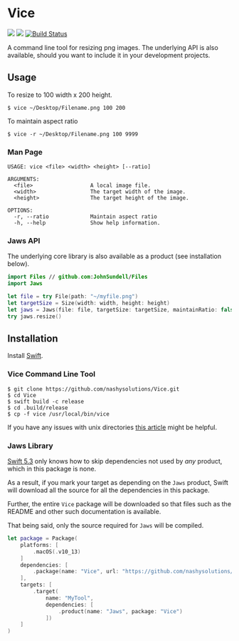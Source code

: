 # Vice

![](https://img.shields.io/badge/platform-macOS%20%2B%20linux-blue)
![](https://img.shields.io/badge/swift-5.3-blue)
[![Build Status](https://app.bitrise.io/app/e3c11122a72d9a53/status.svg?token=nTse58IVAQ3qolGoCMmKiw&branch=main)](https://app.bitrise.io/app/e3c11122a72d9a53)

A command line tool for resizing png images. The underlying API is also available, should you want to include it in your development projects.

## Usage

To resize to 100 width x 200 height.
```
$ vice ~/Desktop/Filename.png 100 200
```
To maintain aspect ratio
```
$ vice -r ~/Desktop/Filename.png 100 9999
```
### Man Page

```
USAGE: vice <file> <width> <height> [--ratio]

ARGUMENTS:
  <file>                  A local image file. 
  <width>                 The target width of the image. 
  <height>                The target height of the image. 

OPTIONS:
  -r, --ratio             Maintain aspect ratio 
  -h, --help              Show help information.
```
### Jaws API

The underlying core library is also available as a product (see installation below).

```swift
import Files // github.com:JohnSundell/Files
import Jaws

let file = try File(path: "~/myfile.png")
let targetSize = Size(width: width, height: height)
let jaws = Jaws(file: file, targetSize: targetSize, maintainRatio: false)
try jaws.resize()
```
## Installation

Install [Swift](https://swift.org/getting-started/).

### Vice Command Line Tool
```
$ git clone https://github.com/nashysolutions/Vice.git
$ cd Vice
$ swift build -c release
$ cd .build/release
$ cp -f vice /usr/local/bin/vice
```
If you have any issues with unix directories [this article](https://superuser.com/questions/717663/permission-denied-when-trying-to-cd-usr-local-bin-from-terminal) might be helpful.

### Jaws Library

[Swift 5.3](https://swift.org/blog/swift-5-3-released/) only knows how to skip dependencies not used by *any* product, which in this package is none. 

As a result, if you mark your target as depending on the `Jaws` product, Swift will download all the source for all the dependencies in this package. 

Further, the entire `Vice` package will be downloaded so that files such as the README and other such documentation is available. 

That being said, only the source required for `Jaws` will be compiled.

```swift
let package = Package(
    platforms: [
        .macOS(.v10_13)
    ]
    dependencies: [
        .package(name: "Vice", url: "https://github.com/nashysolutions/Vice.git", .upToNextMinor(from: "2.0.0"))
    ],
    targets: [
        .target(
            name: "MyTool", 
            dependencies: [
                .product(name: "Jaws", package: "Vice")
            ])
    ]
)
```

